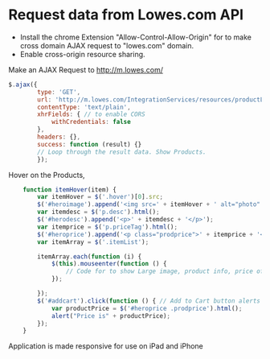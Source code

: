 # Request data from Lowes.com API


- Install the chrome Extension "Allow-Control-Allow-Origin" for to make cross domain AJAX request to "lowes.com" domain.
- Enable cross-origin resource sharing.

Make an AJAX Request to http://m.lowes.com/  

```js
$.ajax({
        type: 'GET',
        url: 'http://m.lowes.com/IntegrationServices/resources/productList/json/v3_0/4294857975?langId=-1&storeId=10702&catalogId=10051&nValue=4294857975&storeNumber=0595&pageSize=20&firstRecord=0&refinements=5003703',
        contentType: 'text/plain',
        xhrFields: { // to enable CORS
            withCredentials: false
        },
        headers: {},
        success: function (result) {}
        // Loop through the result data. Show Products.
        });
```
Hover on the Products,

```js
    function itemHover(item) {
        var itemHover = $('.hover')[0].src;
        $('#heroimage').append('<img src=' + itemHover + ' alt="photo" > ');
        var itemdesc = $('p.desc').html();
        $('#herodesc').append('<p>' + itemdesc + '</p>');
        var itemprice = $('p.priceTag').html();
        $('#heroprice').append('<p class="prodprice">' + itemprice + '</p>');
        var itemArray = $('.itemList');

        itemArray.each(function (i) {
            $(this).mouseenter(function () {
                // Code for to show Large image, product info, price of hovered Product
            });

        });
        $('#addcart').click(function () { // Add to Cart button alerts the Price of Product in masthead when clicked
            var productPrice = $('#heroprice .prodprice').html();
            alert("Price is" + productPrice);
        });
    }
```

Application is made responsive for use on iPad and iPhone
